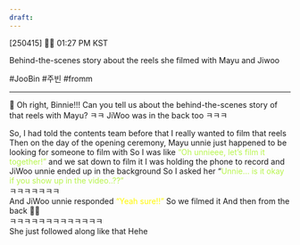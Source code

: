 ```yaml
---
draft:
---
```

[250415] 🐣💭 01:27 PM KST

Behind-the-scenes story about the reels she filmed with Mayu and Jiwoo 

#JooBin #주빈 #fromm 
___
🫧 Oh right, Binnie!!! Can you tell us about the behind-the-scenes story of that reels with Mayu? ㅋㅋ JiWoo was in the back too ㅋㅋㅋ

So, I had told the contents team before that I really wanted to film that reels  
Then on the day of the opening ceremony, Mayu unnie just happened to be looking for someone to film with
So I was like <font color="#b7f54c">“Oh unnieee, let’s film it together!”  </font>
and we sat down to film it
I was holding the phone to record and JiWoo unnie ended up in the background
So I asked her “<font color="#b7f54c">Unnie… is it okay if you show up in the video..??”</font>  
ㅋㅋㅋㅋㅋㅋㅋ  
And JiWoo unnie responded <font color="#fff800">“Yeah sure!!”  </font>
So we filmed it
And then from the back 🫶🏻  
ㅋㅋㅋㅋㅋㅋㅋㅋㅋㅋㅋㅋㅋ  
She just followed along like that
Hehe
